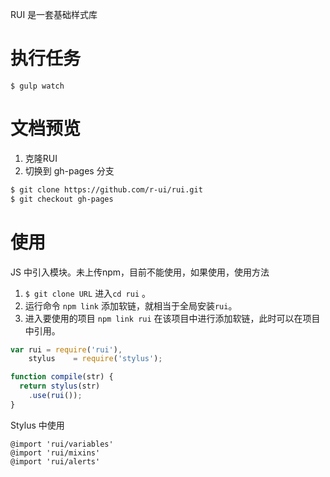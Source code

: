 RUI 是一套基础样式库



# 执行任务

```
$ gulp watch
```


# 文档预览

1. 克隆RUI
2. 切换到 gh-pages 分支

```bash
$ git clone https://github.com/r-ui/rui.git
$ git checkout gh-pages
```




# 使用

JS 中引入模块。未上传npm，目前不能使用，如果使用，使用方法

1. `$ git clone URL` 进入`cd rui` 。
2. 运行命令 `npm link` 添加软链，就相当于全局安装`rui`。
3. 进入要使用的项目 `npm link rui` 在该项目中进行添加软链，此时可以在项目中引用。

```js
var rui = require('rui'),
    stylus    = require('stylus');

function compile(str) {
  return stylus(str)
    .use(rui());
}
```

Stylus 中使用

```stylus
@import 'rui/variables'
@import 'rui/mixins'
@import 'rui/alerts'
```
